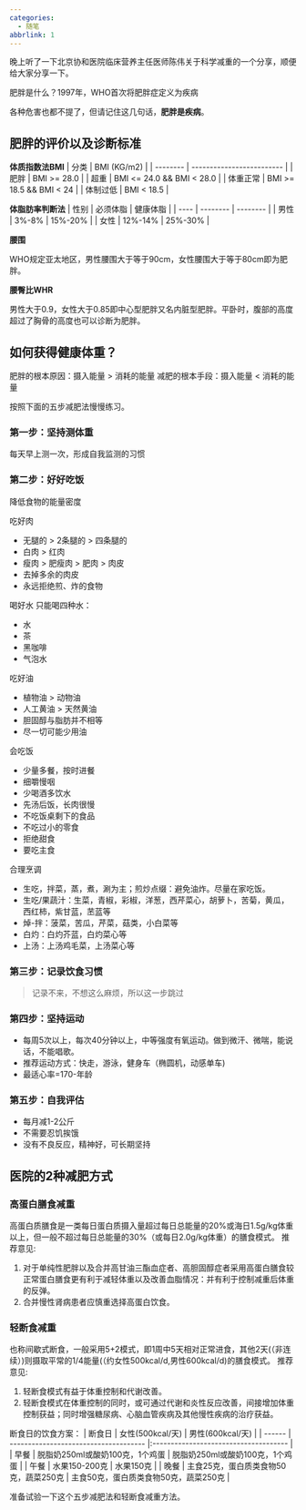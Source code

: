 ```yaml
---
categories:
  - 随笔
abbrlink: 1
---
```

晚上听了一下北京协和医院临床营养主任医师陈伟关于科学减重的一个分享，顺便给大家分享一下。

肥胖是什么？1997年，WHO首次将肥胖症定义为疾病

各种危害也都不提了，但请记住这几句话，**肥胖是疾病**。

## 肥胖的评价以及诊断标准

**体质指数法BMI**
| 分类     | BMI (KG/m2)               |
| -------- | ------------------------- |
| 肥胖     | BMI >= 28.0               |
| 超重     | BMI <= 24.0 && BMI < 28.0 |
| 体重正常 | BMI >= 18.5 && BMI < 24   |
| 体制过低 | BMI < 18.5                |

**体脂肪率判断法**
| 性别 | 必须体脂 | 健康体脂 |
| ---- | -------- | -------- |
| 男性 | 3%-8%    | 15%-20%  |
| 女性 | 12%-14%  | 25%-30%  |

**腰围**

WHO规定亚太地区，男性腰围大于等于90cm，女性腰围大于等于80cm即为肥胖。

**腰臀比WHR**

男性大于0.9，女性大于0.85即中心型肥胖又名内脏型肥胖。平卧时，腹部的高度超过了胸骨的高度也可以诊断为肥胖。
 
## 如何获得健康体重？

肥胖的根本原因：摄入能量 > 消耗的能量
减肥的根本手段：摄入能量 < 消耗的能量

按照下面的五步减肥法慢慢练习。

### 第一步：坚持测体重
每天早上测一次，形成自我监测的习惯


### 第二步：好好吃饭
降低食物的能量密度

吃好肉
- 无腿的 > 2条腿的 > 四条腿的
- 白肉 > 红肉
- 瘦肉 > 肥瘦肉 > 肥肉 > 肉皮
- 去掉多余的肉皮
- 永远拒绝煎、炸的食物

喝好水
只能喝四种水：
- 水
- 茶
- 黑咖啡
- 气泡水

吃好油
- 植物油 > 动物油
- 人工黄油 > 天然黄油
- 胆固醇与脂肪并不相等
- 尽一切可能少用油

会吃饭
- 少量多餐，按时进餐
- 细嚼慢咽
- 少喝酒多饮水
- 先汤后饭，长肉很慢
- 不吃饭桌剩下的食品
- 不吃过小的零食
- 拒绝甜食
- 要吃主食

合理烹调
- 生吃，拌菜，蒸，煮，涮为主；煎炒点缀：避免油炸。尽量在家吃饭。
- 生吃/果蔬汁：生菜，青椒，彩椒，洋葱，西芹菜心，胡萝卜，苦菊，黄瓜，西红柿，紫甘蓝，苤蓝等
- 焯-拌：菠菜，苦瓜，芹菜，菇类，小白菜等
- 白灼：白灼芥蓝，白灼菜心等
- 上汤：上汤鸡毛菜，上汤菜心等

### 第三步：记录饮食习惯

> 记录不来，不想这么麻烦，所以这一步跳过

### 第四步：坚持运动
- 每周5次以上，每次40分钟以上，中等强度有氧运动。做到微汗、微喘，能说话，不能唱歌。
- 推荐运动方式：快走，游泳，健身车（椭圆机，动感单车)
- 最适心率=170-年龄

### 第五步：自我评估
- 每月减1-2公斤
- 不需要忍饥挨饿
- 没有不良反应，精神好，可长期坚持

## 医院的2种减肥方式

### 高蛋白膳食减重
高蛋白质膳食是一类每日蛋白质摄入量超过每日总能量的20%或海日1.5g/kg体重以上，但一般不超过每日总能量的30%（或每日2.0g/kg体重）的膳食模式。
推荐意见:
1. 对于单纯性肥胖以及合并高甘油三酯血症者、高胆固醇症者采用高蛋白膳食较正常蛋白膳食更有利于减轻体重以及改善血脂情况：并有利于控制减重后体重的反弹。
2. 合并慢性肾病患者应慎重选择高蛋白饮食。

### 轻断食减重
也称间歇式断食，一般采用5+2模式，即1周中5天相对正常进食，其他2天(（非连续）)则摄取平常的1/4能量(（约女性500kcal/d,男性600kcal/d)的膳食模式。
推荐意见:
1. 轻断食模式有益于体重控制和代谢改善。
2. 轻断食模式在体重控制的同时，或可通过代谢和炎性反应改善，间接增加体重控制获益；同时增强糖尿病、心脑血管疾病及其他慢性疾病的治疗获益。

断食日的饮食方案：
| 断食日 | 女性(500kcal/天)                      | 男性(600kcal/天)                      |
| ------ | ------------------------------------- |:------------------------------------- |
| 早餐   | 脱脂奶250ml或酸奶100克，1个鸡蛋       | 脱脂奶250ml或酸奶100克，1个鸡蛋       |
| 午餐   | 水果150-200克                         | 水果150克                             |
| 晚餐   | 主食25克，蛋白质类食物50克，蔬菜250克 | 主食50克，蛋白质类食物50克，蔬菜250克 |

准备试验一下这个五步减肥法和轻断食减重方法。
